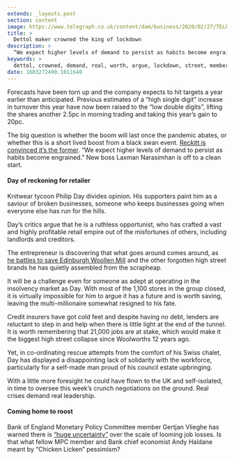 ```yaml
--- 
extends: _layouts.post 
section: content 
image: https://www.telegraph.co.uk/content/dam/business/2020/02/27/TELEMMGLPICT000225952142_trans_NvBQzQNjv4BqCceMXJtaZGMG8GkK7K3ZQt31yt1Ozzn7E-2cVAkQKfQ.jpeg?impolicy=logo-overlay 
title: > 
  Dettol maker crowned the king of lockdown 
description: > 
  “We expect higher levels of demand to persist as habits become engrained.” New boss Laxman Narasimhan is off to a clean start.His supporters paint him as a saviour of broken businesses, someone who keeps businesses going when everyone else has run for the hills.The entrepreneur is discovering that what goes around comes around, as he battles to save Edinburgh Woollen Mill and the other forgotten high street brands he has quietly assembled from the scrapheap.It is worth remembering that 21,000 jobs are at stake, which would make it the biggest high street collapse since Woolworths 12 years ago.Real crises demand real leadership. 
keywords: > 
  dettol, crowned, demand, real, worth, argue, lockdown, street, member, king, maker, businesses, high, day, little 
date: 1603272490.1011648 
--- 
```

<div><p>Forecasts have been torn up and the company expects to hit targets a year earlier than anticipated. Previous estimates of a &#8220;high single digit&#8221; increase in turnover this year have now been raised to the &#8220;low double digits&#8221;, lifting the shares another 2.5pc in morning trading and taking this year&#8217;s gain to 20pc.</p>
<p>The big question is whether the boom will last once the pandemic abates, or whether this is a short lived boost from a black swan event. <a href="https://www.telegraph.co.uk/business/2020/07/28/dettol-maker-reckitt-cleans-rush-disinfectant-products/">Reckitt is convinced it&#8217;s the former</a>. &#8220;We expect higher levels of demand to persist as habits become engrained.&#8221; New boss Laxman Narasimhan is off to a clean start.</p>
<h4>Day of reckoning for retailer</h4>
<p>Knitwear tycoon Philip Day divides opinion. His supporters paint him as a saviour of broken businesses, someone who keeps businesses going when everyone else has run for the hills.</p>
<p>Day&#8217;s critics argue that he is a ruthless opportunist, who has crafted a vast and highly profitable retail empire out of the misfortunes of others, including landlords and creditors.</p>
<p>The entrepreneur is discovering that what goes around comes around, as <a href="https://www.telegraph.co.uk/business/2020/10/17/edinburgh-woollen-mill-brink-21000-jobs-risk/">he battles to save Edinburgh Woollen Mill</a> and the other forgotten high street brands he has quietly assembled from the scrapheap.</p>
<p>It will be a challenge even for someone as adept at operating in the insolvency market as Day. With most of the 1,100 stores in the group closed, it is virtually impossible for him to argue it has a future and is worth saving, leaving the multi-millionaire somewhat resigned to his fate.</p>
<p>Credit insurers have got cold feet and despite having no debt, lenders are reluctant to step in and help when there is little light at the end of the tunnel. It is worth remembering that 21,000 jobs are at stake, which would make it the biggest high street collapse since Woolworths 12 years ago.</p>
<p>Yet, in co-ordinating rescue attempts from the comfort of his Swiss chalet, Day has displayed a disappointing lack of solidarity with the workforce, particularly for a self-made man proud of his council estate upbringing.</p>
<p>With a little more foresight he could have flown to the UK and self-isolated, in time to oversee this week&#8217;s crunch negotiations on the ground. Real crises demand real leadership.</p>
<h4>Coming home to roost</h4>
<p>Bank of England Monetary Policy Committee member Gertjan Vlieghe has warned there is <a href="https://www.telegraph.co.uk/business/2020/10/20/negative-rates-may-needed-boost-recovery-says-bank-official/">&#8220;huge uncertainty&#8221;</a> over the scale of looming job losses. Is that what fellow MPC member and Bank chief economist Andy Haldane meant by &#8220;Chicken Licken&#8221; pessimism?</p>
</div>